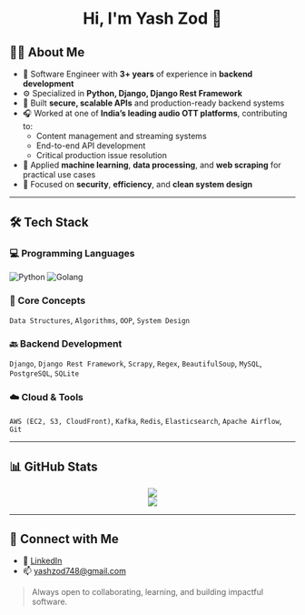 <h1 align="center">Hi, I'm Yash Zod 👋</h1>

## 🧑‍💻 About Me

- 💼 Software Engineer with **3+ years** of experience in **backend development**
- ⚙️ Specialized in **Python, Django, Django Rest Framework**
- 🚀 Built **secure, scalable APIs** and production-ready backend systems
- 🎧 Worked at one of **India’s leading audio OTT platforms**, contributing to:
  - Content management and streaming systems
  - End-to-end API development
  - Critical production issue resolution
- 🧠 Applied **machine learning**, **data processing**, and **web scraping** for practical use cases
- 🔐 Focused on **security**, **efficiency**, and **clean system design**

---

## 🛠️ Tech Stack

### 💻 Programming Languages  
![Python](https://img.shields.io/badge/-Python-000?style=for-the-badge&logo=python&logoColor=00FF00)
![Golang](https://img.shields.io/badge/-Golang-000?style=for-the-badge&logo=go&logoColor=00FF00)

### 🧠 Core Concepts  
`Data Structures`, `Algorithms`, `OOP`, `System Design`

### 🔙 Backend Development  
`Django`, `Django Rest Framework`, `Scrapy`, `Regex`, `BeautifulSoup`, `MySQL`, `PostgreSQL`, `SQLite`

### ☁️ Cloud & Tools  
`AWS (EC2, S3, CloudFront)`, `Kafka`, `Redis`, `Elasticsearch`, `Apache Airflow`, `Git`

---

## 📊 GitHub Stats

<p align="center">
  <img src="https://github-readme-stats.vercel.app/api?username=yashzod&show_icons=true&theme=radical&hide_border=true&icon_color=00FF00&v=1" />
  <br>
  <img src="https://github-readme-stats.vercel.app/api/top-langs/?username=yashzod&layout=compact&theme=radical&hide_border=true&v=1" />
</p>

---

## 🤝 Connect with Me

- 🔗 [LinkedIn](https://www.linkedin.com/in/yashzod)
- 📫 yashzod748@gmail.com

> Always open to collaborating, learning, and building impactful software.
